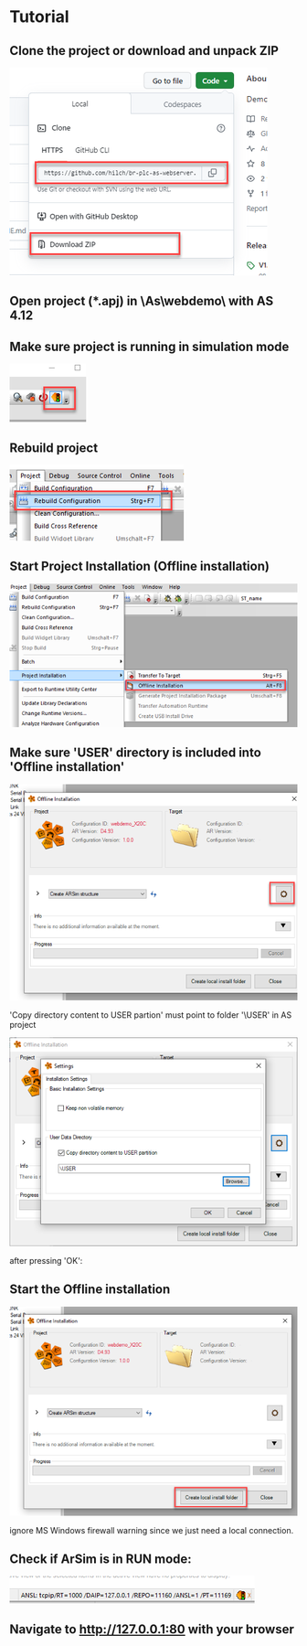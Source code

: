 # Tutorial
## Clone the project or download and unpack ZIP

![clone_repository](https://github.com/hilch/br-plc-as-webserver/blob/master/doc/clone_repository.png)

## Open project (*.apj) in \As\webdemo\ with AS 4.12

## Make sure project is running in simulation mode

![simulation_mode_on](https://github.com/hilch/br-plc-as-webserver/blob/master/doc/simulation_mode_on.png)

## Rebuild project

![rebuild_all](https://github.com/hilch/br-plc-as-webserver/blob/master/doc/rebuild_all.png)

## Start Project Installation (Offline installation)

![offline_installation_1](https://github.com/hilch/br-plc-as-webserver/blob/master/doc/offline_installation_1.png)


## Make sure 'USER' directory is included into 'Offline installation'

![user_data_directory_1](https://github.com/hilch/br-plc-as-webserver/blob/master/doc/user_data_directory_1.png)

'Copy directory content to USER partion' must point to folder '\USER' in AS project 

![user_data_directory_2](https://github.com/hilch/br-plc-as-webserver/blob/master/doc/user_data_directory_2.png)

after pressing 'OK':

## Start the Offline installation

![offline_installation_2](https://github.com/hilch/br-plc-as-webserver/blob/master/doc/offline_installation_2.png)

ignore MS Windows firewall warning since we just need a local connection.

## Check if ArSim is in RUN mode:

![arsim_connection](https://github.com/hilch/br-plc-as-webserver/blob/master/doc/arsim_connection.png)

## Navigate to http://127.0.0.1:80 with your browser



